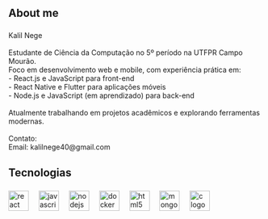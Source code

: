 <h2 align="left">About me</h2>

###

<p align="left">Kalil Nege  <br><br>Estudante de Ciência da Computação no 5º período na UTFPR Campo Mourão.  <br>Foco em desenvolvimento web e mobile, com experiência prática em:  <br>- React.js e JavaScript para front-end  <br>- React Native e Flutter para aplicações móveis  <br>- Node.js e JavaScript (em aprendizado) para back-end  <br><br>Atualmente trabalhando em projetos acadêmicos e explorando ferramentas modernas.  <br><br>Contato:   <br>Email: kalilnege40@gmail.com</p>

###

<h2 align="left">Tecnologias</h2>

###

<div align="left">
  <img src="https://cdn.jsdelivr.net/gh/devicons/devicon/icons/react/react-original.svg" height="40" alt="react logo"  />
  <img width="12" />
  <img src="https://cdn.jsdelivr.net/gh/devicons/devicon/icons/javascript/javascript-original.svg" height="40" alt="javascript logo"  />
  <img width="12" />
  <img src="https://cdn.jsdelivr.net/gh/devicons/devicon/icons/nodejs/nodejs-original.svg" height="40" alt="nodejs logo"  />
  <img width="12" />
  <img src="https://cdn.jsdelivr.net/gh/devicons/devicon/icons/docker/docker-original.svg" height="40" alt="docker logo"  />
  <img width="12" />
  <img src="https://cdn.jsdelivr.net/gh/devicons/devicon/icons/html5/html5-original.svg" height="40" alt="html5 logo"  />
  <img width="12" />
  <img src="https://cdn.jsdelivr.net/gh/devicons/devicon/icons/mongodb/mongodb-original.svg" height="40" alt="mongodb logo"  />
  <img width="12" />
  <img src="https://cdn.jsdelivr.net/gh/devicons/devicon/icons/c/c-original.svg" height="40" alt="c logo"  />
</div>





